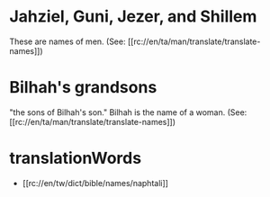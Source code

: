 # Jahziel, Guni, Jezer, and Shillem

These are names of men. (See: [[rc://en/ta/man/translate/translate-names]])

# Bilhah's grandsons

"the sons of Bilhah's son." Bilhah is the name of a woman. (See: [[rc://en/ta/man/translate/translate-names]])

# translationWords

* [[rc://en/tw/dict/bible/names/naphtali]]